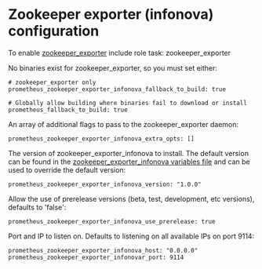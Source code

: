 # Zookeeper exporter (infonova) configuration

To enable [zookeeper_exporter](https://github.com/infonova/zookeeper_exporter) include role task: zookeeper_exporter

No binaries exist for zookeeper_exporter, so you must set either:

    # zookeeper_exporter only
    prometheus_zookeeper_exporter_infonova_fallback_to_build: true

    # Globally allow building where binaries fail to download or install
    prometheus_fallback_to_build: true

An array of additional flags to pass to the zookeeper_exporter daemon:

    prometheus_zookeeper_exporter_infonova_extra_opts: []

The version of zookeeper_exporter_infonova to install. The default version can be found in the [zookeeper_exporter_infonova variables file](../vars/software/zookeeper_exporter_infonova.yml) and can be used to override the default version:

    prometheus_zookeeper_exporter_infonova_version: "1.0.0"

Allow the use of prerelease versions (beta, test, development, etc versions), defaults to 'false':

    prometheus_zookeeper_exporter_infonova_use_prerelease: true

Port and IP to listen on. Defaults to listening on all available IPs on port 9114:

    prometheus_zookeeper_exporter_infonova_host: "0.0.0.0"
    prometheus_zookeeper_exporter_infonovar_port: 9114
